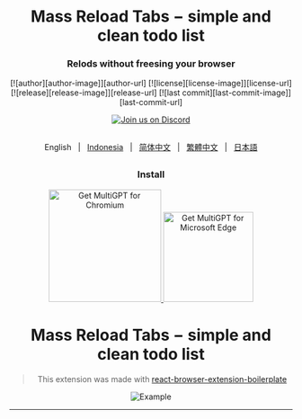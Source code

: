 
<h1 align="center">Mass Reload Tabs − simple and clean todo list</h1>

<div align="center">


### Relods without freesing your browser


[![author][author-image]][author-url]
[![license][license-image]][license-url]
[![release][release-image]][release-url]
[![last commit][last-commit-image]][last-commit-url]

[![Join us on Discord](https://invidget.switchblade.xyz/jc4xtF58Ve)](https://discord.gg/jc4xtF58Ve)

##
English &nbsp;&nbsp;|&nbsp;&nbsp; [Indonesia](README_IN.md) &nbsp;&nbsp;|&nbsp;&nbsp; [简体中文](README_ZH-CN.md) &nbsp;&nbsp;|&nbsp;&nbsp; [繁體中文](README_ZH-TW.md) &nbsp;&nbsp;|&nbsp;&nbsp; [日本語](README_JA.md)

##

### Install

<a href="https://chromewebstore.google.com/detail/mass-reload-tabs-%E2%88%92-reload/acdllffcofplaibglnoggdlpciplfoed">
    <img src="https://user-images.githubusercontent.com/64502893/231991498-8df6dd63-727c-41d0-916f-c90c15127de3.png" width="200" alt="Get MultiGPT for Chromium">    
</a><a href="https://microsoftedge.microsoft.com/addons/detail/ncikcanpodoeekdggonpomoplgkchdnp">
    <img src="https://user-images.githubusercontent.com/64502893/231991158-1b54f831-2fdc-43b6-bf9a-f894000e5aa8.png" width="160" alt="Get MultiGPT for Microsoft Edge">
</a>


<h1 align="center">Mass Reload Tabs − simple and clean todo list</h1>

> This extension was made with [react-browser-extension-boilerplate](https://github.com/ElForastero/react-browser-extension-boilerplate)

![Example](example.gif)

---
